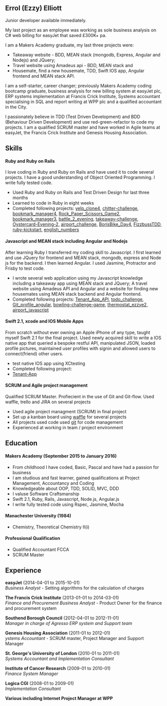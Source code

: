 ## Errol (Ezzy) Elliott

Junior developer available immediately.

My last project as an employee was working as sole business analysis on C# web billing for easyJet that saved £300K+ pa.

I am a Makers Academy graduate, my last three projects were: 
- Takeaway website - BDD, MEAN stack (mongodb, Express, Angular and Nodejs) and JQuery; 
- Travel website using Amadeus api - BDD, MEAN stack and 
- Housemate, find a new housemate, TDD, Swift IOS app, Angular frontend and MEAN stack API. 

I am a self-starter, career changer; previously Makers Academy coding bootcamp graduate, business analysis for new billing system at easyJet plc, ERP systems implementation at Francis Crick Institute, Systems accountant specialising in SQL and report writing at WPP plc and a qualified accountant in the City.

I passionately believe in TDD (Test Driven Development) and BDD (Behaviour Driven Development) and use red-green-refactor to code my projects.  I am a qualified SCRUM master and have worked in Agile teams at easyJet, the Francis Crick Institute and Genesis Housing Association. 


## Skills

#### Ruby and Ruby on Rails

I love coding in Ruby and Ruby on Rails and have used it to code several projects.  I have a good understanding of Object Oriented Programming.  I write fully tested code.
- Used Ruby and Ruby on Rails and Test Driven Design for last three months
- Learned to code in Ruby in eight weeks
- Completed following projects:
[yelp_clone4](https://github.com/ezzye/yelp_clone4), 
[chitter-challenge](https://github.com/ezzye/chitter-challenge), 
[bookmark_manager4](https://github.com/ezzye/bookmark_manager4), 
[Rock_Paper_Scissors_Game2](https://github.com/ezzye/Rock_Paper_Scissors_Game2), 
[bookmark_manager3](https://github.com/ezzye/bookmark_manager3), 
[battle_2_evening](https://github.com/ezzye/battle_2_evening), 
[takeaway-challenge](https://github.com/ezzye/takeaway-challenge), 
[Oystercard-Evening-2](https://github.com/ezzye/Oystercard-Evening-2), 
[airport_challenge](https://github.com/ezzye/airport_challenge), 
[BorisBike_Day4](https://github.com/ezzye/BorisBike_Day4), 
[FizzbussTDD](https://github.com/ezzye/FizzbussTDD), 
[ruby-kickstart](https://github.com/ezzye/ruby-kickstart), 
[english_numbers](https://github.com/ezzye/english_numbers)

  


#### Javascript and MEAN stack including Angular and Nodejs

After learning Ruby I transferred my coding skill to Javascript. I first learned and use JQuery for frontend and MEAN stack, mongodb, express and Node js for the backend.  I then learned Angular. I used Jasmine, Protractor and Frisby to test code.

- I wrote several web application using my Javascript knowledge including a takeaway app using MEAN stack and JQuery; A travel website using Amadeus API and Angular and a website for finding new housemates using MEAN stack backend and Angular frontend.
- Completed following projects:
[Tenant_App_API](https://github.com/ezzye/Tenant_App_API), 
[todo_challenge](https://github.com/ezzye/todo_challenge), 
[Git_profile_angular](https://github.com/ezzye/Git_profile_angular), 
[bowling-challenge-game](https://github.com/ezzye/bowling-challenge-game), 
[thermostat_ezzye2](https://github.com/ezzye/thermostat_ezzye2), 
[airport_javascript](https://github.com/ezzye/airport_javascript)

#### Swift 2.1, xcode and IOS Mobile Apps

From scratch without ever owning an Apple iPhone of any type, taught myself Swift 2.1 for the final project.  Used newly acquired skill to write a IOS native app that queried a bespoke restful API, manipulated JSON, loaded profile pictures, maintained user profiles with signin and allowed users to connect(friend) other users.

- test native IOS app using XCtesting
- Completed following project:
- [Tenant-App](https://github.com/ezzye/Tenant-App)


#### SCRUM and Agile project management

Qualified SCRUM Master.  Profiecient in the use of Git and Git-flow.  Used waffle, trello and JIRA on several projects

- Used agile project managment (SCRUM) in final project
- Set up a kanban board using [waffle](https://waffle.io/) for several projects
- All projects used code used [git](https://github.com/ezzye) for code management
- Experienced at working in team / project environment

## Education

#### Makers Academy (September 2015 to January 2016)

- From childhood I have coded, Basic, Pascal and have had a passion for business
- I am studious and fast learner, gained qualifications at Project Management, Accountancy and Coding
- Knowledgeable about OOP, TDD, SOLID, MVC, DDD
- I valuse Software Craftsmanship
- Swift 2.1, Ruby, Rails, Javascript, Node.js, Angular.js
- I write fully tested code using Rspec, Jasmine, Mocha

#### Manachester University (1984)

- Chemistry, Theoretical Chemistry II(i)


#### Professional Qualification

- Qualified Accountant FCCA
- SCRUM Master

## Experience

**easyJet** (2014-04-01 to 2015-10-01)    
*Business Analyst* - Setting algorithms for the calculation of charges

**The Francis Crick Institute** (2013-01-01 to 2014-03-01)   
*Finance and Procurement Business Analyst* - Product Owner for the finance and procurement system

**Southend Borough Council** (2012-04-01 to 2012-11-01)    
*Manager in charge of Agresso ERP system and Support team*

**Genesis Housing Association** (2011-01 to 2012-01)   
*ystems Accountant* - SCRUM master, Project Manager and Support Manager

**St. George's University of London** (2010-01 to 2011-01)    
*Systems Accountant and Implementation Consultant*

**Institute of Cancer Research** (2009-01 to 2010-01)   
*Finance System Manager*

**Logica CGI** (2008-01 to 2009-01)    
*Implementation Consultant*  

**Various including Internet Project Manager at WPP**   

